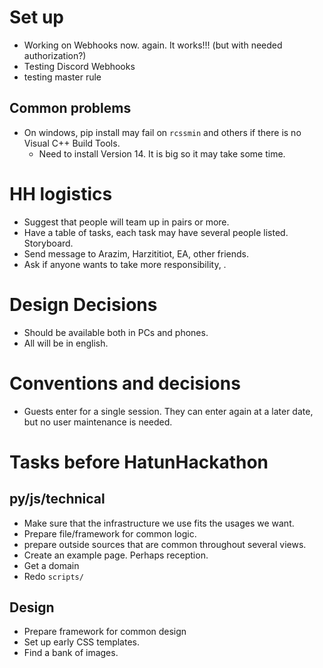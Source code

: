 # Set up
* Working on Webhooks now. again. It works!!! (but with needed authorization?)
* Testing Discord Webhooks
* testing master rule


## Common problems
* On windows, pip install may fail on `rcssmin` and others if there is no Visual C++ Build Tools.
    * Need to install Version 14. It is big so it may take some time.

# HH logistics
* Suggest that people will team up in pairs or more.
* Have a table of tasks, each task may have several people listed. Storyboard.
* Send message to Arazim, Harzititiot, EA, other friends.
* Ask if anyone wants to take more responsibility, .

# Design Decisions
* Should be available both in PCs and phones.
* All will be in english.

# Conventions and decisions
* Guests enter for  a single session. They can enter again at a later date, but no user maintenance is needed.

# Tasks before HatunHackathon
## py/js/technical
* Make sure that the infrastructure we use fits the usages we want.
* Prepare file/framework for common logic.
* prepare outside sources that are common throughout several views.
* Create an example page. Perhaps reception.
* Get a domain
* Redo `scripts/` 

## Design
* Prepare framework for common design
* Set up early CSS templates.
* Find a bank of images.
